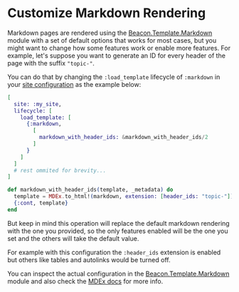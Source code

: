 # Customize Markdown Rendering

Markdown pages are rendered using the [Beacon.Template.Markdown](https://hexdocs.pm/beacon/Beacon.Template.Markdown.html) module with a set of default options that works for most cases,
but you might want to change how some features work or enable more features. For example, let's suppose you want to generate an ID for every header of the page with the suffix `"topic-"`.

You can do that by changing the `:load_template` lifecycle of `:markdown` in your [site configuration](https://hexdocs.pm/beacon/Beacon.html#start_link/1) as the example below:

```elixir
[
  site: :my_site,
  lifecycle: [
    load_template: [
      {:markdown,
        [
          markdown_with_header_ids: &markdown_with_header_ids/2
        ]
      }
    ]
  ]
  # rest ommited for brevity...
]

def markdown_with_header_ids(template, _metadata) do
  template = MDEx.to_html!(markdown, extension: [header_ids: "topic-"])
  {:cont, template}
end
```

But keep in mind this operation will replace the default markdown rendering with the one you provided,
so the only features enabled will be the one you set and the others will take the default value.

For example with this configuration the `:header_ids` extension is enabled but others like tables and autolinks would be turned off.

You can inspect the actual configuration in the [Beacon.Template.Markdown](https://hexdocs.pm/beacon/Beacon.Template.Markdown.html) module and also check the [MDEx docs](https://hexdocs.pm/mdex/MDEx.html#to_html/2) for more info.
